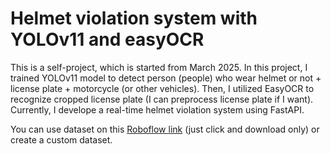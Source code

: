 # Helmet violation system with YOLOv11 and easyOCR
This is a self-project, which is started from March 2025. In this project, I trained YOLOv11 model to detect person (people) who wear helmet or not + license plate + motorcycle (or other vehicles). Then, I utilized EasyOCR to recognize cropped license plate (I can preprocess license plate if I want). Currently, I develope a real-time helmet violation system using FastAPI.

You can use dataset on this [Roboflow link](https://universe.roboflow.com/onlytusik/helmet-rider-anpr-detection/dataset/9) (just click and download only) or create a custom dataset.
